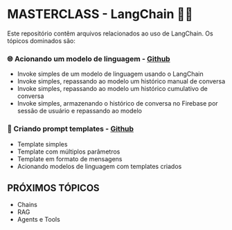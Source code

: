 # MASTERCLASS - LangChain 🦜️🔗

Este repositório contêm arquivos relacionados ao uso de LangChain. Os tópicos dominados são:

### 🌐 Acionando um modelo de linguagem - [Github](https://github.com/nickoboco/langchain_masterclass/tree/029d6a83b69e0a57cffad0aa1db2b4e8efd838ac/chat)
* Invoke simples de um modelo de linguagem usando o LangChain
* Invoke simples, repassando ao modelo um histórico manual de conversa
* Invoke simples, repassando ao modelo um histórico cumulativo de conversa
* Invoke simples, armazenando o histórico de conversa no Firebase por sessão de usuário e repassando ao modelo

### 📖 Criando prompt templates - [Github](https://github.com/nickoboco/langchain_masterclass/tree/029d6a83b69e0a57cffad0aa1db2b4e8efd838ac/prompt)
* Template simples
* Template com múltiplos parâmetros
* Template em formato de mensagens
* Acionando modelos de linguagem com templates criados

## PRÓXIMOS TÓPICOS
* Chains
* RAG
* Agents e Tools
